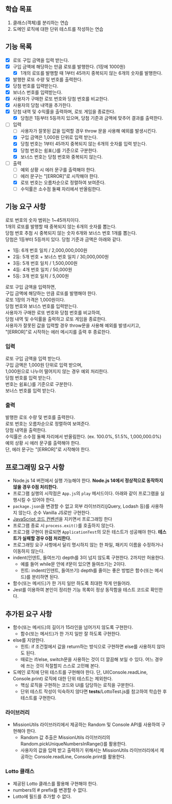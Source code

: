 ## 학습 목표

1. 클래스(객체)를 분리하는 연습
2. 도메인 로직에 대한 단위 테스트를 작성하는 연습

## 기능 목록

- [x] 로또 구입 금액을 입력 받는다.
- [x] 구입 금액에 해당하는 만큼 로또를 발행한다. (1장에 1000원)
  - [x] 1개의 로또를 발행할 때 1부터 45까지 중복되지 않는 6개의 숫자를 발행한다.
- [x] 발행한 로또 수량 및 번호를 출력한다.
- [x] 당첨 번호를 입력받는다.
- [x] 보너스 번호를 입력받는다.
- [x] 사용자가 구매한 로또 번호와 당첨 번호를 비교한다.
- [x] 사용자의 당첨 내역을 추가한다.
- [x] 당첨 내역 및 수익률을 출력하며, 로또 게임을 종료한다.
  - [x] 당첨은 1등부터 5등까지 있으며, 당첨 기준과 금액에 맞추어 결과를 출력한다.
- [ ] 입력
  - [ ] 사용자가 잘못된 값을 입력할 경우 throw 문을 사용해 예외를 발생시킨다.
  - [x] 구입 금액은 1,000원 단위로 입력 받는다.
  - [x] 당첨 번호는 1부터 45까지 중복되지 않는 6개의 숫자를 입력 받는다.
  - [x] 당첨 번호는 쉼표(,)를 기준으로 구분한다.
  - [x] 보너스 번호는 당첨 번호와 중복되지 않는다.
- [ ] 출력
  - [ ] 예외 상황 시 에러 문구를 출력해야 한다.
  - [ ] 에러 문구는 "[ERROR]"로 시작해야 한다.
  - [x] 로또 번호는 오름차순으로 정렬하여 보여준다.
  - [ ] 수익률은 소수점 둘째 자리에서 반올림한다.

## 기능 요구 사항

로또 번호의 숫자 범위는 1~45까지이다.  
1개의 로또를 발행할 때 중복되지 않는 6개의 숫자를 뽑는다.  
당첨 번호 추첨 시 중복되지 않는 숫자 6개와 보너스 번호 1개를 뽑는다.  
당첨은 1등부터 5등까지 있다. 당첨 기준과 금액은 아래와 같다.

- 1등: 6개 번호 일치 / 2,000,000,000원
- 2등: 5개 번호 + 보너스 번호 일치 / 30,000,000원
- 3등: 5개 번호 일치 / 1,500,000원
- 4등: 4개 번호 일치 / 50,000원
- 5등: 3개 번호 일치 / 5,000원

로또 구입 금액을 입력하면,  
구입 금액에 해당하는 만큼 로또를 발행해야 한다.  
로또 1장의 가격은 1,000원이다.  
당첨 번호와 보너스 번호를 입력받는다.  
사용자가 구매한 로또 번호와 당첨 번호를 비교하여,  
당첨 내역 및 수익률을 출력하고 로또 게임을 종료한다.  
사용자가 잘못된 값을 입력할 경우 throw문을 사용해 예외를 발생시키고,  
"[ERROR]"로 시작하는 에러 메시지를 출력 후 종료한다.

### 입력

로또 구입 금액을 입력 받는다.  
구입 금액은 1,000원 단위로 입력 받으며,  
1,000원으로 나누어 떨어지지 않는 경우 예외 처리한다.  
당첨 번호를 입력 받는다.  
번호는 쉼표(,)를 기준으로 구분한다.  
보너스 번호를 입력 받는다.

### 출력

발행한 로또 수량 및 번호를 출력한다.  
로또 번호는 오름차순으로 정렬하여 보여준다.  
당첨 내역을 출력한다.  
수익률은 소수점 둘째 자리에서 반올림한다. (ex. 100.0%, 51.5%, 1,000,000.0%)  
예외 상황 시 에러 문구를 출력해야 한다.  
단, 에러 문구는 "[ERROR]"로 시작해야 한다.

## 프로그래밍 요구 사항

- Node.js 14 버전에서 실행 가능해야 한다. **Node.js 14에서 정상적으로 동작하지 않을 경우 0점 처리한다.**
- 프로그램 실행의 시작점은 `App.js`의 `play` 메서드이다. 아래와 같이 프로그램을 실행시킬 수 있어야 한다.
- `package.json`을 변경할 수 없고 외부 라이브러리(jQuery, Lodash 등)를 사용하지 않는다. 순수 Vanilla JS로만 구현한다.
- [JavaScript 코드 컨벤션](https://github.com/woowacourse/woowacourse-docs/tree/main/styleguide/javascript)을 지키면서 프로그래밍 한다
- 프로그램 종료 시 `process.exit()`를 호출하지 않는다.
- 프로그램 구현이 완료되면 `ApplicationTest`의 모든 테스트가 성공해야 한다. **테스트가 실패할 경우 0점 처리한다.**
- 프로그래밍 요구 사항에서 달리 명시하지 않는 한 파일, 패키지 이름을 수정하거나 이동하지 않는다.
- indent(인덴트, 들여쓰기) depth를 3이 넘지 않도록 구현한다. 2까지만 허용한다.
  - 예를 들어 while문 안에 if문이 있으면 들여쓰기는 2이다.
  - 힌트: indent(인덴트, 들여쓰기) depth를 줄이는 좋은 방법은 함수(또는 메서드)를 분리하면 된다.
- 함수(또는 메서드)가 한 가지 일만 하도록 최대한 작게 만들어라.
- Jest를 이용하여 본인이 정리한 기능 목록이 정상 동작함을 테스트 코드로 확인한다.

## 추가된 요구 사항

- 함수(또는 메서드)의 길이가 15라인을 넘어가지 않도록 구현한다.
  - 함수(또는 메서드)가 한 가지 일만 잘 하도록 구현한다.
- else를 지양한다.
  - 힌트: if 조건절에서 값을 return하는 방식으로 구현하면 else를 사용하지 않아도 된다.
  - 때로는 if/else, switch문을 사용하는 것이 더 깔끔해 보일 수 있다. 어느 경우에 쓰는 것이 적절할지 스스로 고민해 본다.
- 도메인 로직에 단위 테스트를 구현해야 한다. 단, UI(Console.readLine, Console.print) 로직에 대한 단위 테스트는 제외한다.
  - 핵심 로직을 구현하는 코드와 UI를 담당하는 로직을 구분한다.
  - 단위 테스트 작성이 익숙하지 않다면 **tests**/LottoTest.js를 참고하여 학습한 후 테스트를 구현한다.

### 라이브러리

- MissionUtils 라이브러리에서 제공하는 Random 및 Console API를 사용하여 구현해야 한다.
  - Random 값 추출은 MissionUtils 라이브러리의 Random.pickUniqueNumbersInRange()를 활용한다.
  - 사용자의 값을 입력 받고 출력하기 위해서는 MissionUtils 라이브러리에서 제공하는 Console.readLine, Console.print를 활용한다.

### Lotto 클래스

- 제공된 Lotto 클래스를 활용해 구현해야 한다.
- numbers의 # prefix를 변경할 수 없다.
- Lotto에 필드를 추가할 수 없다.
